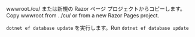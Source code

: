 <span data-ttu-id="fdfb6-101">wwwroot./cu/ または新規の Razor ページ プロジェクトからコピーします。</span><span class="sxs-lookup"><span data-stu-id="fdfb6-101">Copy wwwroot from ../cu/ or from a new Razor Pages project.</span></span>

<span data-ttu-id="fdfb6-102">`dotnet ef database update` を実行します。</span><span class="sxs-lookup"><span data-stu-id="fdfb6-102">Run `dotnet ef database update`</span></span>
